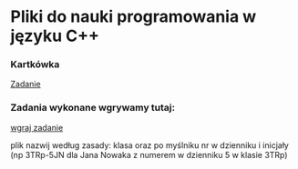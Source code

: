 # Pliki do nauki programowania w języku C++

### Kartkówka
[Zadanie](https://zs1opatow-my.sharepoint.com/:u:/g/personal/pbaskiewicz_opatow_szkola_pl/EQGiJQcRpQ1PnLil69FKlLMBRDDMW8QaL204UxyNWhqsag)

### Zadania wykonane wgrywamy tutaj:
[wgraj zadanie](https://zs1opatow-my.sharepoint.com/:f:/g/personal/pbaskiewicz_opatow_szkola_pl/EpU54XkFFb9Go10i5smGf8YBvY6NCDO-82ICT8t8OuyZMg)

plik nazwij według zasady: klasa oraz po myślniku nr w dzienniku i inicjały (np 3TRp-5JN dla Jana Nowaka z numerem w dzienniku 5 w klasie 3TRp)
